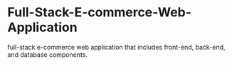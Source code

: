 # Full-Stack-E-commerce-Web-Application
full-stack e-commerce web application that includes front-end, back-end, and database components.

